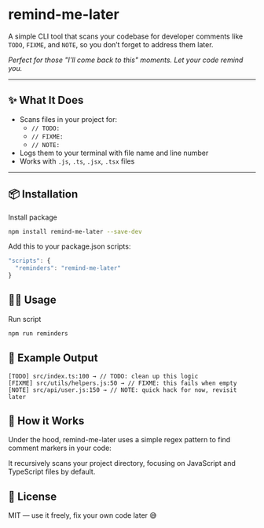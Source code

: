 # remind-me-later

A simple CLI tool that scans your codebase for developer comments like `TODO`, `FIXME`, and `NOTE`, so you don’t forget to address them later.

_Perfect for those "I'll come back to this" moments. Let your code remind you._

---

## ✨ What It Does

- Scans files in your project for:
  - `// TODO:`
  - `// FIXME:`
  - `// NOTE:`
- Logs them to your terminal with file name and line number
- Works with `.js`, `.ts`, `.jsx`, `.tsx` files

---

## 📦 Installation

Install package

```bash
npm install remind-me-later --save-dev
```

Add this to your package.json scripts:

```js
"scripts": {
  "reminders": "remind-me-later"
}
```

## 🏃‍♂️ Usage

Run script

```bash
npm run reminders
```

## 📂 Example Output

```text
[TODO] src/index.ts:100 → // TODO: clean up this logic
[FIXME] src/utils/helpers.js:50 → // FIXME: this fails when empty
[NOTE] src/api/user.js:150 → // NOTE: quick hack for now, revisit later
```

## 🤔 How it Works

Under the hood, remind-me-later uses a simple regex pattern to find comment markers in your code:

It recursively scans your project directory, focusing on JavaScript and TypeScript files by default.

## 📝 License

MIT — use it freely, fix your own code later 😅
